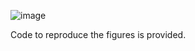 
![image](https://user-images.githubusercontent.com/53300785/186616558-93835435-b81a-4d76-9f2c-b491393ad8d1.png)

Code to reproduce the figures is provided.
